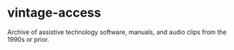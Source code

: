 # vintage-access
Archive of assistive technology software, manuals, and audio clips from the 1990s or prior.

